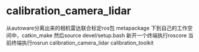 # calibration_camera_lidar
从autoware分离出来的相机雷达联合标定ros包
metapackage
下到自己的工作空间中，catkin_make
然后source devel/setup.bash
新开一个终端执行roscore
当前终端执行rosrun calibration_camera_lidar calibration_toolkit
